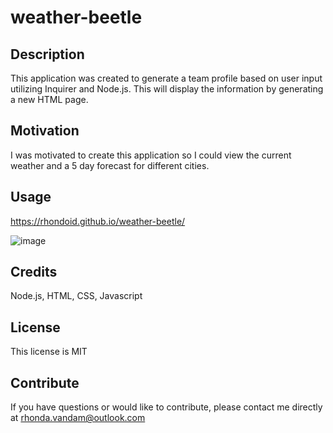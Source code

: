 # weather-beetle

  ## Description
  This application was created to generate a team profile based on user input utilizing Inquirer and Node.js. This will display the information  by generating a new HTML page.

 
  ## Motivation
  I was motivated to create this application so I could view the current weather and a 5 day forecast for different cities. 
  
  ## Usage
  https://rhondoid.github.io/weather-beetle/
  
 ![image](https://user-images.githubusercontent.com/110504360/225783605-9bc1a8e9-87a7-4f2a-83e0-bc252c4950e9.png)
  
  ## Credits
  Node.js, HTML, CSS, Javascript

 
  ## License
  This license is MIT


 
  ## Contribute
  If you have questions or would like to contribute, please contact me directly at rhonda.vandam@outlook.com



